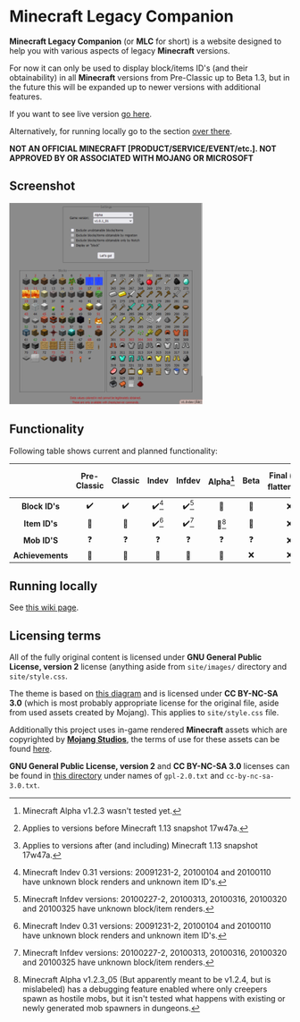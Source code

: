 # Minecraft Legacy Companion

**Minecraft Legacy Companion** (or **MLC** for short) is a website designed to help you with various aspects of legacy **Minecraft** versions.

For now it can only be used to display block/items ID's (and their obtainability) in all **Minecraft** versions from Pre-Classic up to Beta 1.3, but in the future this will be expanded up to newer versions with additional features.

If you want to see live version [go here](https://matriks404.github.io/mlc/).

Alternatively, for running locally go to the section [over there](#running-locally).

**NOT AN OFFICIAL MINECRAFT [PRODUCT/SERVICE/EVENT/etc.]. NOT APPROVED BY OR ASSOCIATED WITH MOJANG OR MICROSOFT**

## Screenshot

<img alt="Minecraft Legacy Companion in a nutshell" src="./screenshots/1.png" height="360" />

## Functionality

Following table shows current and planned functionality:

|                  | Pre-Classic | Classic | Indev | Infdev | Alpha[^1] | Beta | Final (pre-flattening[^2]) | Final (after-flattening[^3]) |
| :--------------: | :---------: | :-----: | :---: | :----: | :---: | :--: | :------------------------: | :--------------------------: |
|  **Block ID's**  |      ✔️      |    ✔️    | ✔️[^4] |   ✔️[^5]    |   🔨   |  🔨   |             ❌              |              ❌               |
|  **Item ID's**   |      🚫      |    🚫    | ✔️[^4] |   ✔️[^5]    |   🔨[^6]   |  🔨   |             ❌              |              ❌               |
|   **Mob ID'S**   |      ❓      |    ❓    |   ❓   |   ❓    |   ❓   |  ❓   |             ❌              |              ❌               |
| **Achievements** |      🚫      |    🚫    |   🚫   |   🚫    |   🚫   |  ❌   |             ❌              |              ❌               |

## Running locally

See [this wiki page](https://github.com/Matriks404/mlc/wiki/Running-locally).

## Licensing terms

All of the fully original content is licensed under **GNU General Public License, version 2** license (anything aside from `site/images/` directory and `site/style.css`.

The theme is based on [this diagram](https://minecraft.wiki/images/archive/20110915061258%21DataValuesBeta.png?2d45e&format=original) and is licensed under **CC BY-NC-SA 3.0** (which is most probably appropriate license for the original file, aside from used assets created by Mojang). This applies to `site/style.css` file.

Additionally this project uses in-game rendered **Minecraft** assets which are copyrighted by **[Mojang Studios](https://mojang.com)**, the terms of use for these assets can be found [here](https://www.minecraft.net/en-us/usage-guidelines#terms-brand_guidelines).

**GNU General Public License, version 2** and **CC BY-NC-SA 3.0** licenses can be found in [this directory](licenses/) under names of `gpl-2.0.txt` and `cc-by-nc-sa-3.0.txt`.



[^1]: Minecraft Alpha v1.2.3 wasn't tested yet.

[^2]: Applies to versions before Minecraft 1.13 snapshot 17w47a.

[^3]: Applies to versions after (and including) Minecraft 1.13 snapshot 17w47a.

[^4]: Minecraft Indev 0.31 versions: 20091231-2, 20100104 and 20100110 have unknown block renders and unknown item ID's.

[^5]: Minecraft Infdev versions: 20100227-2, 20100313, 20100316, 20100320 and 20100325 have unknown block/item renders.

[^6]: Minecraft Alpha v1.2.3_05 (But apparently meant to be v1.2.4, but is mislabeled) has a debugging feature enabled where only creepers spawn as hostile mobs, but it isn't tested what happens with existing or newly generated mob spawners in dungeons.
